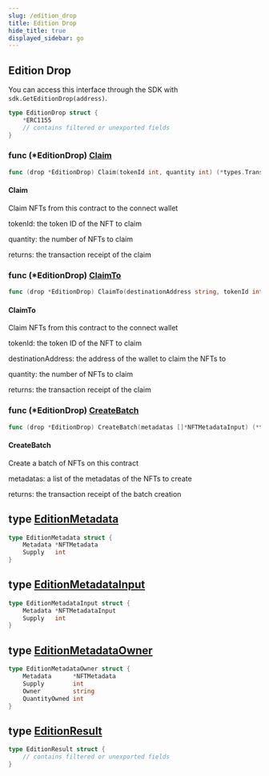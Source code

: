 ```yaml
---
slug: /edition_drop
title: Edition Drop
hide_title: true
displayed_sidebar: go
---
```


## Edition Drop

You can access this interface through the SDK with `sdk.GetEditionDrop(address)`.

```go
type EditionDrop struct {
    *ERC1155
    // contains filtered or unexported fields
}
```

### func \(\*EditionDrop\) [Claim](https://github.com/thirdweb-dev/go-sdk/blob/main/pkg/thirdweb/edition_drop.go#L96)

```go
func (drop *EditionDrop) Claim(tokenId int, quantity int) (*types.Transaction, error)
```

#### Claim

Claim NFTs from this contract to the connect wallet

tokenId: the token ID of the NFT to claim

quantity: the number of NFTs to claim

returns: the transaction receipt of the claim

### func \(\*EditionDrop\) [ClaimTo](https://github.com/thirdweb-dev/go-sdk/blob/main/pkg/thirdweb/edition_drop.go#L112)

```go
func (drop *EditionDrop) ClaimTo(destinationAddress string, tokenId int, quantity int) (*types.Transaction, error)
```

#### ClaimTo

Claim NFTs from this contract to the connect wallet

tokenId: the token ID of the NFT to claim

destinationAddress: the address of the wallet to claim the NFTs to

quantity: the number of NFTs to claim

returns: the transaction receipt of the claim

### func \(\*EditionDrop\) [CreateBatch](https://github.com/thirdweb-dev/go-sdk/blob/main/pkg/thirdweb/edition_drop.go#L54)

```go
func (drop *EditionDrop) CreateBatch(metadatas []*NFTMetadataInput) (*types.Transaction, error)
```

#### CreateBatch

Create a batch of NFTs on this contract

metadatas: a list of the metadatas of the NFTs to create

returns: the transaction receipt of the batch creation

## type [EditionMetadata](https://github.com/thirdweb-dev/go-sdk/blob/main/pkg/thirdweb/types.go#L44-L47)

```go
type EditionMetadata struct {
    Metadata *NFTMetadata
    Supply   int
}
```

## type [EditionMetadataInput](https://github.com/thirdweb-dev/go-sdk/blob/main/pkg/thirdweb/types.go#L56-L59)

```go
type EditionMetadataInput struct {
    Metadata *NFTMetadataInput
    Supply   int
}
```

## type [EditionMetadataOwner](https://github.com/thirdweb-dev/go-sdk/blob/main/pkg/thirdweb/types.go#L49-L54)

```go
type EditionMetadataOwner struct {
    Metadata      *NFTMetadata
    Supply        int
    Owner         string
    QuantityOwned int
}
```

## type [EditionResult](https://github.com/thirdweb-dev/go-sdk/blob/main/pkg/thirdweb/erc1155.go#L21-L24)

```go
type EditionResult struct {
    // contains filtered or unexported fields
}
```
